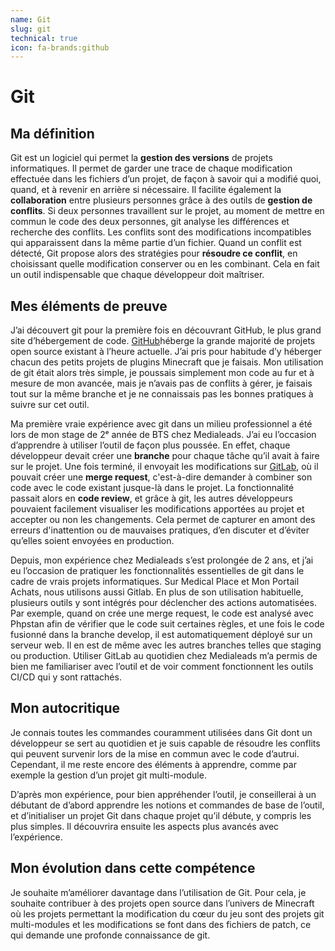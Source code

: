 ```yaml
---
name: Git
slug: git
technical: true
icon: fa-brands:github
---
```


# Git

## Ma définition

Git est un logiciel qui permet la **gestion des versions** de projets informatiques. Il permet de garder une trace de chaque modification effectuée dans les fichiers d’un projet, de façon à savoir qui a modifié quoi, quand, et à revenir en arrière si nécessaire. Il facilite également la **collaboration** entre plusieurs personnes grâce à des outils de **gestion de conflits**. Si deux personnes travaillent sur le projet, au moment de mettre en commun le code des deux personnes, git analyse les différences et recherche des conflits. Les conflits sont des modifications incompatibles qui apparaissent dans la même partie d’un fichier. Quand un conflit est détecté, Git propose alors des stratégies pour **résoudre ce conflit**, en choisissant quelle modification conserver ou en les combinant. Cela en fait un outil indispensable que chaque développeur doit maîtriser.

## Mes éléments de preuve

J’ai découvert git pour la première fois en découvrant GitHub, le plus grand site d’hébergement de code. [GitHub](https://github.com/)héberge la grande majorité de projets open source existant à l’heure actuelle. J’ai pris pour habitude d’y héberger chacun des petits projets de plugins Minecraft que je faisais. Mon utilisation de git était alors très simple, je poussais simplement mon code au fur et à mesure de mon avancée, mais je n’avais pas de conflits à gérer, je faisais tout sur la même branche et je ne connaissais pas les bonnes pratiques à suivre sur cet outil.

Ma première vraie expérience avec git dans un milieu professionnel a été lors de mon stage de 2ᵉ année de BTS chez Medialeads. J’ai eu l’occasion d’apprendre à utiliser l’outil de façon plus poussée. En effet, chaque développeur devait créer une **branche** pour chaque tâche qu’il avait à faire sur le projet. Une fois terminé, il envoyait les modifications sur [GitLab](https://gitlab.com/), où il pouvait créer une **merge request**, c'est-à-dire demander à combiner son code avec le code existant jusque-là dans le projet. La fonctionnalité passait alors en **code review**, et grâce à git, les autres développeurs pouvaient facilement visualiser les modifications apportées au projet et accepter ou non les changements. Cela permet de capturer en amont des erreurs d'inattention ou de mauvaises pratiques, d’en discuter et d’éviter qu’elles soient envoyées en production.

Depuis, mon expérience chez Medialeads s’est prolongée de 2 ans, et j’ai eu l’occasion de pratiquer les fonctionnalités essentielles de git dans le cadre de vrais projets informatiques. Sur Medical Place et Mon Portail Achats, nous utilisons aussi Gitlab. En plus de son utilisation habituelle, plusieurs outils y sont intégrés pour déclencher des actions automatisées. Par exemple, quand on crée une merge request, le code est analysé avec Phpstan afin de vérifier que le code suit certaines règles, et une fois le code fusionné dans la branche develop, il est automatiquement déployé sur un serveur web. Il en est de même avec les autres branches telles que staging ou production. Utiliser GitLab au quotidien chez Medialeads m’a permis de bien me familiariser avec l’outil et de voir comment fonctionnent les outils CI/CD qui y sont rattachés.

## Mon autocritique

Je connais toutes les commandes couramment utilisées dans Git dont un développeur se sert au quotidien et je suis capable de résoudre les conflits qui peuvent survenir lors de la mise en commun avec le code d’autrui. Cependant, il me reste encore des éléments à apprendre, comme par exemple la gestion d’un projet git multi-module.

D’après mon expérience, pour bien appréhender l’outil, je conseillerai à un débutant de d’abord apprendre les notions et commandes de base de l’outil, et d’initialiser un projet Git dans chaque projet qu’il débute, y compris les plus simples. Il découvrira ensuite les aspects plus avancés avec l’expérience.

## Mon évolution dans cette compétence

Je souhaite m’améliorer davantage dans l’utilisation de Git. Pour cela, je souhaite contribuer à des projets open source dans l’univers de Minecraft où les projets permettant la modification du cœur du jeu sont des projets git multi-modules et les modifications se font dans des fichiers de patch, ce qui demande une profonde connaissance de git.
